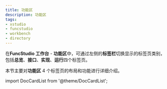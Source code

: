 ```yaml
---
title: 功能区
description: 功能区
tags:
- xstudio
- funcstudio
- workbench
- directory
---
```


在**FuncStudio 工作台** - **功能区**中，可通过左侧的**标签栏**切换显示的标签页类别，包括**总览**、**接口**、**实现**、**运行**四个标签页。

本节主要对**功能区** 4 个标签页的布局和功能进行详细介绍。

import DocCardList from '@theme/DocCardList';

<DocCardList />
